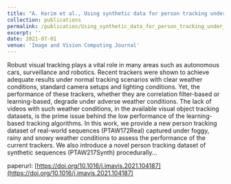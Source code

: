 ```yaml
---
title: "A. Kerim et al., Using synthetic data for person tracking under adverse weather conditions"
collection: publications
permalink: /publication/Using_synthetic_data_for_person_tracking_under_adverse_weather_conditions_IVCJ_2021
excerpt: ''
date: 2021-07-01
venue: 'Image and Vision Computing Journal'
---
```

Robust visual tracking plays a vital role in many areas such as autonomous cars, surveillance and robotics. Recent trackers were shown to achieve adequate results under normal tracking scenarios with clear weather conditions, standard camera setups and lighting conditions. Yet, the performance of these trackers, whether they are correlation filter-based or learning-based, degrade under adverse weather conditions. The lack of videos with such weather conditions, in the available visual object tracking datasets, is the prime issue behind the low performance of the learning-based tracking algorithms. In this work, we provide a new person tracking dataset of real-world sequences (PTAW172Real) captured under foggy, rainy and snowy weather conditions to assess the performance of the current trackers. We also introduce a novel person tracking dataset of synthetic sequences (PTAW217Synth) procedurally...

paperurl: [https://doi.org/10.1016/j.imavis.2021.104187](https://doi.org/10.1016/j.imavis.2021.104187)
